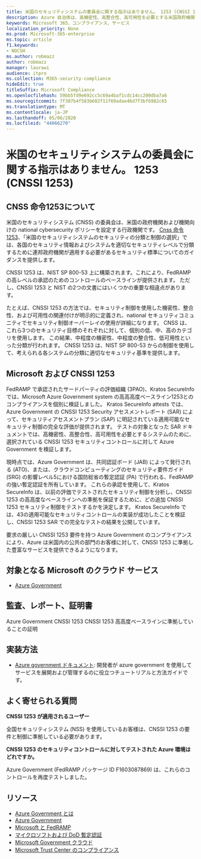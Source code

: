 ```yaml
---
title: 米国のセキュリティシステムの委員会に関する指示はありません。 1253 (CNSSI 1253)
description: Azure 自治体は、高機密性、高整合性、高可用性を必要とする米国政府機関向けの CNSSI 1253 セキュリティ制御に準拠しています。
keywords: Microsoft 365、コンプライアンス、サービス
localization_priority: None
ms.prod: Microsoft-365-enterprise
ms.topic: article
f1.keywords:
- NOCSH
ms.author: robmazz
author: robmazz
manager: laurawi
audience: itpro
ms.collection: M365-security-compliance
hideEdit: true
titleSuffix: Microsoft Compliance
ms.openlocfilehash: 59bb5fd9e692cc5c69a4baf1cdc14cc200dba7a6
ms.sourcegitcommit: 7f307b4f583b602f11f69adae46d7f3bf6982c65
ms.translationtype: MT
ms.contentlocale: ja-JP
ms.lasthandoff: 05/06/2020
ms.locfileid: "44066270"
---
```

# <a name="committee-on-national-security-systems-instruction-no-1253-cnssi-1253"></a>米国のセキュリティシステムの委員会に関する指示はありません。 1253 (CNSSI 1253)

## <a name="about-cnss-instruction-1253"></a>CNSS 命令1253について

米国のセキュリティシステム (CNSS) の委員会は、米国の政府機関および機関向けの national cybersecurity ポリシーを設定する行政機関です。 [Cnss 命令 1253](https://www.dss.mil/Portals/69/documents/io/rmf/CNSSI_No1253.pdf)、「米国のセキュリティシステムのセキュリティの分類と制御の選択」では、各国のセキュリティ情報およびシステムを適切なセキュリティレベルで分類するために連邦政府機関が適用する必要があるセキュリティ標準についてのガイダンスを提供します。  
  
CNSSI 1253 は、NIST SP 800-53 上に構築されます。これにより、FedRAMP の高レベルの承認のためのコントロールのベースラインが提供されます。 ただし、CNSSI 1253 と NIST の2つの文書にはいくつかの重要な相違点があります。  
  
たとえば、CNSSI 1253 の方法では、セキュリティ制御を使用した機密性、整合性、および可用性の関連付けが明示的に定義され、national セキュリティコミュニティでセキュリティ制御オーバーレイの使用が詳細になります。 CNSS は、これら3つのセキュリティ目標のそれぞれに対して、個別の低、中、高のカテゴリを使用します。 この結果、中程度の機密性、中程度の整合性、低可用性といった分類が行われます。 CNSSI 1253 は、NIST SP 800-53 からの制御を使用して、考えられる各システムの分類に適切なセキュリティ基準を提供します。

## <a name="microsoft-and-cnssi-1253"></a>Microsoft および CNSSI 1253

FedRAMP で承認されたサードパーティの評価組織 (3PAO)、Kratos SecureInfo では、Microsoft Azure Government system の高高高度ベースライン1253とのコンプライアンスを個別に検証しました。 Kratos SecureInfo attests では、Azure Government の CNSSI 1253 Security アセスメントレポート (SAR) によって、セキュリティアセスメントプラン (SAP) に明記されている適用可能なセキュリティ制御の完全な評価が提供されます。 テストの対象となった SAR ドキュメントでは、高機密性、高整合性、高可用性を必要とするシステムのために、選択されている CNSSI 1253 セキュリティコントロールに対して Azure Government を検証します。  
  
現時点では、Azure Government は、共同認証ボード (JAB) によって発行される (ATO)、または、クラウドコンピューティングのセキュリティ要件ガイド (SRG) の影響レベル5における国防総省の暫定認証 (PA) で行われる、FedRAMP の強い暫定認証を所有しています。 これらの承認を使用して、Kratos SecureInfo は、以前の評価でテストされたセキュリティ制御を分析し、CNSSI 1253 の高高度なベースラインへの準拠を保証するために、どの追加 CNSSI 1253 セキュリティ制御をテストするかを決定します。 Kratos SecureInfo では、43の適用可能なセキュリティコントロールの実装が成功したことを検証し、CNSSI 1253 SAR での完全なテストの結果を公開しています。  
  
要求の厳しい CNSSI 1253 要件を持つ Azure Government のコンプライアンスにより、Azure は米国内の公共の部門のお客様に対して、CNSSI 1253 に準拠した豊富なサービスを提供できるようになります。

## <a name="microsoft-in-scope-cloud-services"></a>対象となる Microsoft のクラウド サービス

- [Azure Government](https://aka.ms/AzureCompliance)

## <a name="audits-reports-and-certificates"></a>監査、レポート、証明書

Azure Government CNSSI 1253 CNSSI 1253 高高度ベースラインに準拠していることの証明

## <a name="how-to-implement"></a>実装方法

- [Azure government ドキュメント](https://docs.microsoft.com/azure/azure-government/): 開発者が azure government を使用してサービスを展開および管理するのに役立つチュートリアルと方法ガイドです。

## <a name="frequently-asked-questions"></a>よく寄せられる質問

**CNSSI 1253 が適用されるユーザー**

全国セキュリティシステム (NSS) を使用しているお客様は、CNSSI 1253 の要件と制御に準拠している必要があります。

**CNSSI 1253 のセキュリティコントロールに対してテストされた Azure 環境はどれですか。**

Azure Government (FedRAMP パッケージ ID F1603087869) は、これらのコントロールを再度テストしました。

## <a name="resources"></a>リソース

- [Azure Government とは](https://docs.microsoft.com/azure/azure-government/documentation-government-welcome)
- [Azure Government](https://aka.ms/Azure-Government)
- [Microsoft と FedRAMP](offering-fedramp.md)
- [マイクロソフトおよび DoD 暫定認証](offering-DoD-DISA-L2-L4-L5.md)
- [Microsoft Government クラウド](https://www.microsoft.com/enterprise/government)
- [Microsoft Trust Center のコンプライアンス](https://www.microsoft.com/trust-center/compliance/compliance-overview)
